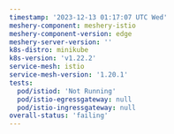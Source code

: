 ```yaml
---
timestamp: '2023-12-13 01:17:07 UTC Wed'
meshery-component: meshery-istio
meshery-component-version: edge
meshery-server-version: ''
k8s-distro: minikube
k8s-version: 'v1.22.2'
service-mesh: istio
service-mesh-version: '1.20.1'
tests:
  pod/istiod: 'Not Running'
  pod/istio-egressgateway: null
  pod/istio-ingressgateway: null
overall-status: 'failing'
---
```

